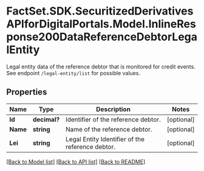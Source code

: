 # FactSet.SDK.SecuritizedDerivativesAPIforDigitalPortals.Model.InlineResponse200DataReferenceDebtorLegalEntity
Legal entity data of the reference debtor that is monitored for credit events. See endpoint `/legal-entity/list` for possible values.

## Properties

Name | Type | Description | Notes
------------ | ------------- | ------------- | -------------
**Id** | **decimal?** | Identifier of the reference debtor. | [optional] 
**Name** | **string** | Name of the reference debtor. | [optional] 
**Lei** | **string** | Legal Entity Identifier of the reference debtor. | [optional] 

[[Back to Model list]](../README.md#documentation-for-models) [[Back to API list]](../README.md#documentation-for-api-endpoints) [[Back to README]](../README.md)

